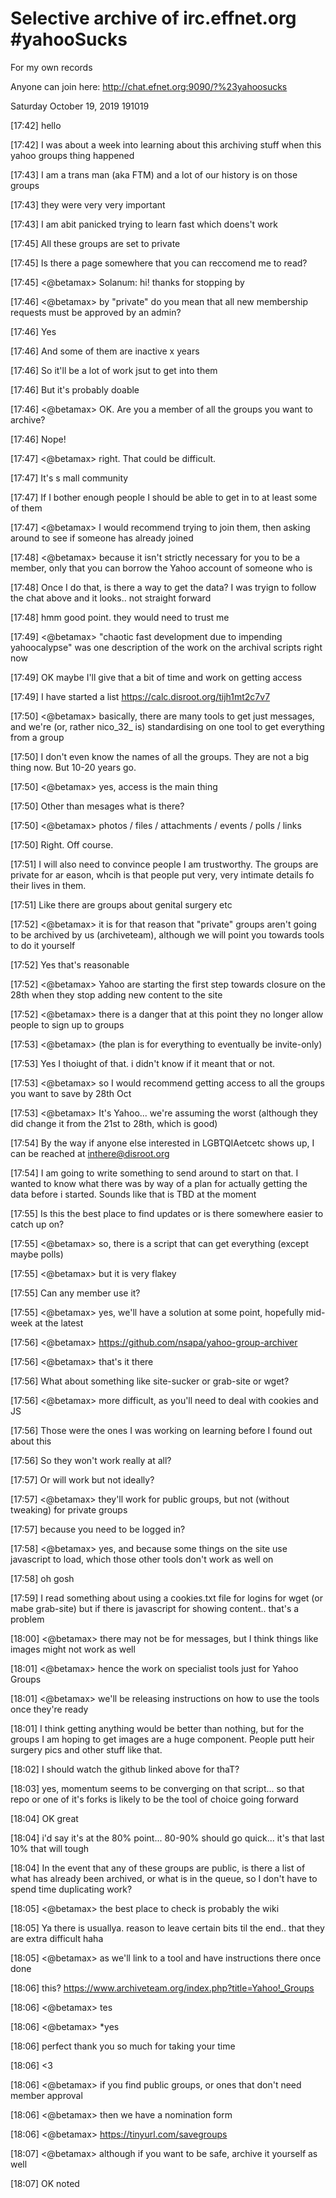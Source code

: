 # Selective archive of irc.effnet.org #yahooSucks

For my own records 

Anyone can join here: http://chat.efnet.org:9090/?%23yahoosucks 

Saturday October 19, 2019 191019

[17:42] <Solanum> hello

[17:42] <Solanum> I was about a week into learning about this archiving stuff when this yahoo groups thing happened

[17:43] <Solanum> I am a trans man (aka FTM) and a lot of our history is on those groups

[17:43] <Solanum> they were very very important

[17:43] <Solanum> I am abit panicked trying to learn fast which doens't work

[17:45] <Solanum> All these groups are set to private

[17:45] <Solanum> Is there a page somewhere that you can reccomend me to read?

[17:45] <@betamax> Solanum: hi! thanks for stopping by

[17:46] <@betamax> by "private" do you mean that all new membership requests must be approved by an admin?

[17:46] <Solanum> Yes

[17:46] <Solanum> And some of them are inactive x years

[17:46] <Solanum> So it'll be a lot of work jsut to get into them

[17:46] <Solanum> But it's probably doable

[17:46] <@betamax> OK. Are you a member of all the groups you want to archive?

[17:46] <Solanum> Nope!

[17:47] <@betamax> right. That could be difficult.

[17:47] <Solanum> It's s mall community

[17:47] <Solanum> If I bother enough people I should be able to get in to at least some of them

[17:47] <@betamax> I would recommend trying to join them, then asking around to see if someone has already joined

[17:48] <@betamax> because it isn't strictly necessary for you to be a member, only that you can borrow the Yahoo account of someone who is

[17:48] <Solanum> Once I do that, is there a way to get the data? I was tryign to follow the chat above and it looks.. not straight forward

[17:48] <Solanum> hmm good point. they would need to trust me

[17:49] <@betamax> "chaotic fast development due to impending yahoocalypse" was one description of the work on the archival scripts right now

[17:49] <Solanum> OK maybe I'll give that a bit of time and work on getting access

[17:49] <Solanum> I have started a list https://calc.disroot.org/tijh1mt2c7v7

[17:50] <@betamax> basically, there are many tools to get just messages, and we're (or,  rather nico_32_ is) standardising on one tool to get everything from a  group

[17:50] <Solanum> I don't even know the names of all the groups. They are not a big thing now. But 10-20 years go.

[17:50] <@betamax> yes, access is the main thing

[17:50] <Solanum> Other than mesages what is there?

[17:50] <@betamax> photos / files / attachments / events / polls / links

[17:50] <Solanum> Right. Off course. 

[17:51] <Solanum> I will also need to convince people I am trustworthy. The groups are  private for ar eason, whcih is that people put very, very intimate  details fo their lives in them. 

[17:51] <Solanum> Like there are groups about genital surgery etc

[17:52] <@betamax> it is for that reason that "private" groups aren't going to be archived by us (archiveteam), although we will point you towards tools to do it  yourself

[17:52] <Solanum> Yes that's reasonable

[17:52] <@betamax> Yahoo are starting the first step towards closure on the 28th when they stop adding new content to the site

[17:52] <@betamax> there is a danger that at this point they no longer allow people to sign up to groups

[17:53] <@betamax> (the plan is for everything to eventually be invite-only)

[17:53] <Solanum> Yes I thoiught of that. i didn't know if it meant that or not. 

[17:53] <@betamax> so I would recommend getting access to all the groups you want to save by 28th Oct

[17:53] <@betamax> It's Yahoo... we're assuming the worst (although they did change it from the 21st to 28th, which is good)

[17:54] <Solanum> By the way if anyone else interested in LGBTQIAetcetc shows up, I can be reached at inthere@disroot.org 

[17:54] <Solanum> I am going to write something to send around to start on that. I wanted to know what there was by way of a plan for actually getting the data  before i started. Sounds like that is TBD at the moment

[17:55] <Solanum> Is this the best place to find updates or is there somewhere easier to catch up on?

[17:55] <@betamax> so, there is a script that can get everything (except maybe polls)

[17:55] <@betamax> but it is very flakey

[17:55] <Solanum> Can any member use it?

[17:55] <@betamax> yes, we'll have a solution at some point, hopefully mid-week at the latest

[17:56] <@betamax> https://github.com/nsapa/yahoo-group-archiver

[17:56] <@betamax> that's it there

[17:56] <Solanum> What about something like site-sucker or grab-site or wget?

[17:56] <@betamax> more difficult, as you'll need to deal with cookies and JS

[17:56] <Solanum> Those were the ones I was working on learning before I found out about this

[17:56] <Solanum> So they won't work really at all?

[17:57] <Solanum> Or will work but not ideally?

[17:57] <@betamax> they'll work for public groups, but not (without tweaking) for private groups

[17:57] <Solanum> because you need to be logged in?

[17:58] <@betamax> yes, and because some things on the site use javascript to load, which those other tools don't work as well on

[17:58] <Solanum> oh gosh

[17:59] <Solanum> I read something about using a cookies.txt file for logins for wget (or mabe grab-site) but if there is javascript for showing content.. that's a problem

[18:00] <@betamax> there may not be for messages, but I think things like images might not work as well

[18:01] <@betamax> hence the work on specialist tools just for Yahoo Groups

[18:01] <@betamax> we'll be releasing instructions on how to use the tools once they're ready

[18:01] <Solanum> I think getting anything would be better than nothing, but for the  groups I am hoping to get images are a huge component. People putt heir  surgery pics and other stuff like that. 

[18:02] <Solanum> I should watch the github linked above for thaT?

[18:03] <teovall> yes, momentum seems to be converging on that script... so that repo or  one of it's forks is likely to be the tool of choice going forward

[18:04] <Solanum> OK great

[18:04] <teovall> i'd say it's at the 80% point... 80-90% should go quick... it's that last 10% that will tough

[18:04] <Solanum> In the event that any of these groups are public, is there a list of  what has already been archived, or what is in the queue, so I don't have to spend time duplicating work?

[18:05] <@betamax> the best place to check is probably the wiki

[18:05] <Solanum> Ya there is usuallya. reason to leave certain bits til the end.. that they are extra difficult haha

[18:05] <@betamax> as we'll link to a tool and have instructions there once done

[18:06] <Solanum> this? https://www.archiveteam.org/index.php?title=Yahoo!_Groups

[18:06] <@betamax> tes

[18:06] <@betamax> *yes

[18:06] <Solanum> perfect thank you so much for taking your time

[18:06] <Solanum> <3

[18:06] <@betamax> if you find public groups, or ones that don't need member approval

[18:06] <@betamax> then we have a nomination form

[18:06] <@betamax> https://tinyurl.com/savegroups

[18:07] <@betamax> although if you want to be safe, archive it yourself as well

[18:07] <Solanum> OK noted